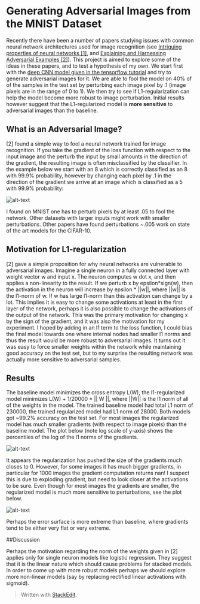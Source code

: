 # Generating Adversarial Images from the MNIST Dataset

Recently there have been a number of papers studying issues with common neural network architectures used for image recognition (see [Intriguing properties of neural networks [1]](http://arxiv.org/abs/1312.6199), and [Explaining and Harnessing Adversarial Examples [2]](http://arxiv.org/pdf/1412.6572v3.pdf)). This project is aimed to explore some of the ideas in these papers, and to test a hypothesis of my own. We start first with the [deep CNN model given in the tensorflow tutorial](https://www.tensorflow.org/versions/master/tutorials/mnist/pros/index.html) and try to generate adversarial images for it. We are able to fool the model on 40% of of the samples in the test set by perturbing each image pixel by .1 (image pixels are in the range of 0 to 1). We then try to see if L1-regularization can help the model become more robust to image perturbation. Initial results however suggest that the L1-regularized model is **more sensitive** to adversarial images than the baseline.

## What is an Adversarial Image?
[2] found a simple way to fool a neural network trained for image recognition. If you take the gradient of the loss function with respect to the input image and the perturb the input by small amounts in the direction of the gradient, the resulting image is often misclassified by the classifier. In the example below we start with an 8 which is correctly classified as an 8 with 99.9% probability, however by changing each pixel by .1 in the direction of the gradient we arrive at an image which is classified as a 5 with 99.9% probability:

![alt-text](http://i.imgur.com/RVZdZOh.jpg)

I found on MNIST one has to perturb pixels by at least .05 to fool the network. Other datasets with larger inputs might work with smaller perturbations. Other papers have found perturbations ~.005 work on state of the art models for the CIFAR-10.

## Motivation for L1-regularization
[2] gave a simple proposition for why neural networks are vulnerable to adversarial images. Imagine a single neuron in a fully connected layer with weight vector w and input x. The neuron computes w dot x, and then applies a non-linearity to the result. If we perturb x by epsilon*sign(w), then the activation in the neuron will increase by epsilon * ||w||, where ||w|| is the l1-norm of w. If w has large l1-norm than this activation can change by a lot. This implies it is easy to change some activations at least in the first layer of the network, perhaps it is also possible to change the activations of the output of the network. This was the primary motivation for changing x by the sign of the gradient, and it was also the motivation for my experiment. I hoped by adding in an l1 term to the loss function, I could bias the final model towards one where internal nodes had smaller l1 norms and thus the result would be more robust to adversarial images. It turns out it was easy to force smaller weights within the network while maintaining good accuracy on the test set, but to my surprise the resulting network was actually more sensitive to adversarial samples.

## Results
The baseline model minimizes the cross entropy L(W), the l1-regularized model minimizes L(W) + 1/20000 * || W ||, where ||W|| is the l1 norm of all of the weights in the model. The trained baseline model had total L1 norm of 230000, the trained regularized model had L1 norm  of 28000. Both models got ~99.2% accuracy on the test set. For most images the regularized model has much smaller gradients (with respect to image pixels) than the baseline model. The plot below (note log scale of y-axis) shows the percentiles of the log of the l1 norms of the gradients.

![alt-text](http://i.imgur.com/pJLY3N5.png)

It appears the regularization has pushed the size of the gradients much closes to 0. However, for some images it has much bigger gradients, in particular for 1000 images the gradient computation returns nan! I suspect this is due to exploding gradient, but need to look closer at the activations to be sure. Even though for most images the gradients are smaller, the regularized model is much more sensitive to perturbations, see the plot below.

![alt-text](http://i.imgur.com/6XZBbXi.png)

 Perhaps the error surface is more extreme than baseline, where gradients tend to be either very flat or very extreme. 

##Discussion

Perhaps the motivation regarding the norm of the weights given in [2] applies only for single neuron models like logistic regression. They suggest that it is the linear nature which should cause problems for stacked models. In order to come up with more robust models perhaps we should explore more non-linear models (say by replacing rectified linear activations with sigmoid). 

> Written with [StackEdit](https://stackedit.io/).